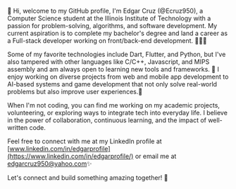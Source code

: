 👋 Hi, welcome to my GitHub profile, I'm Edgar Cruz (@Ecruz950), a Computer Science student at the Illinois Institute of Technology with a passion for problem-solving, algorithms, and software development. 
My current aspiration is to complete my bachelor's degree and land a career as a Full-stack developer working on front/back-end development. 🧑🏽‍💻

Some of my favorite technologies include Dart, Flutter, and Python, but I've also tampered with other languages like C/C++, Javascript, and 
MIPS assembly and am always open to learning new tools and frameworks. 👾
I enjoy working on diverse projects from web and mobile app development to AI-based systems and game development 
that not only solve real-world problems but also improve user experiences.📱

When I'm not coding, you can find me working on my academic projects, volunteering, or exploring ways to integrate tech into everyday life. 
I believe in the power of collaboration, continuous learning, and the impact of well-written code.

Feel free to connect with me at my LinkedIn profile at [www.linkedin.com/in/edgarprofile](https://www.linkedin.com/in/edgarprofile/) or email me at edgarcruz950@yahoo.com✨

Let's connect and build something amazing together! 🤝




<!---
Ecruz950/Ecruz950 is a ✨ special ✨ repository because its `README.md` (this file) appears on your GitHub profile.
You can click the Preview link to take a look at your changes.
--->
